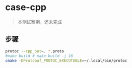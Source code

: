 # case-cpp

> 本测试案例，还未完成

## 步骤

```bash
protoc --cpp_out=. *.proto
#make build # make build -j 16
cmake -DProtobuf_PROTOC_EXECUTABLE=~/.local/bin/protoc
```
